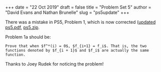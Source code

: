 +++
date = "22 Oct 2019"
draft = false
title = "Problem Set 5"
author = "David Evans and Nathan Brunelle"
slug = "ps5update"
+++

There was a mistake in PS5, Problem 1, which is now corrected ([updated ps5.pdf](/docs/ps5.pdf), [ps5.zip](/ps5.zip).

Problem 1a should be:
```
Prove that when $f^*(i) = 0$, $f_{i+1} = f_i$. That is, the two functions denoted by $f_{i + 1}$ and $f_i$ are actually the same function. 
```

Thanks to Joey Rudek for noticing the problem!
